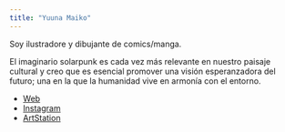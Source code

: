 ```yaml
---
title: "Yuuna Maiko"
---
```


Soy ilustradore y dibujante de comics/manga.

El imaginario solarpunk es cada vez más relevante en nuestro paisaje cultural y creo que es esencial promover una visión esperanzadora del futuro; una en la que la humanidad vive en armonía con el entorno.


- [Web](https://yuuna-maiko.my.canva.site/yuuna-maiko?fbclid=PAZXh0bgNhZW0CMTEAAadvrs1EFcyhtWzo8AQqdU7RF4J-sy-CCd7sQfn1VFLcQwCFOEwUoI43EvFdUQ_aem_XaN9Cyoj398v0qs_c7Ad1Q)
- [Instagram](http://www.instagram.com/yuuna_maiko/)
- [ArtStation](https://yuuna-maiko.artstation.com/)
